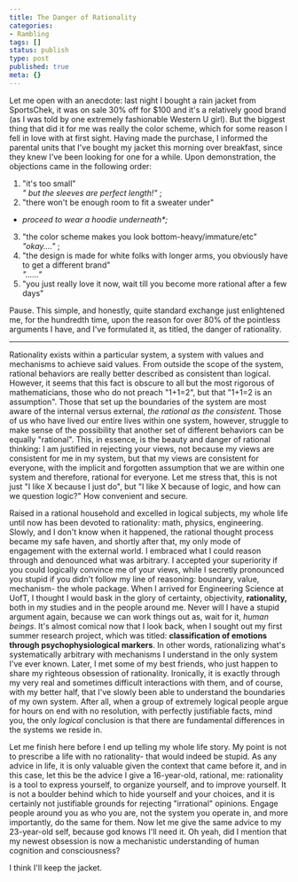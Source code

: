 ```yaml
---
title: The Danger of Rationality
categories:
- Rambling
tags: []
status: publish
type: post
published: true
meta: {}
---
```


Let me open with an anecdote: last night I bought a rain jacket from
SportsChek, it was on sale 30% off for $100 and it's a relatively good brand
(as I was told by one extremely fashionable Western U girl). But the biggest
thing that did it for me was really the color scheme, which for some reason I
fell in love with at first sight. Having made the purchase, I informed the
parental units that I've bought my jacket this morning over breakfast, since
they knew I've been looking for one for a while. Upon demonstration, the
objections came in the following order:

1) "it's too small"  
 _"_ _but the sleeves are perfect length!"_ ;  
2) "there won't be enough room to fit a sweater under"  
* _proceed to wear a hoodie underneath*;_  
3) "the color scheme makes you look bottom-heavy/immature/etc"  
_"okay...."_ ;  
4) "the design is made for white folks with longer arms, you obviously have to
get a different brand"  
_"......"_  
5) "you just really love it now, wait till you become more rational after a
few days"

Pause. This simple, and honestly, quite standard exchange just enlightened me,
for the hundredth time, upon the reason for over 80% of the pointless
arguments I have, and I've formulated it, as titled, the danger of
rationality.

_____

Rationality exists within a particular system, a system with values and
mechanisms to achieve said values. From outside the scope of the system,
rational behaviors are really better described as consistent than logical.
However, it seems that this fact is obscure to all but the most rigorous of
mathematicians, those who do not preach "1+1=2", but that "1+1=2 is an
assumption". Those that set up the boundaries of the system are most aware of
the internal versus external, _the rational as the consistent_. Those of us
who have lived our entire lives within one system, however, struggle to make
sense of the possibility that another set of different behaviors can be
equally "rational". This, in essence, is the beauty and danger of rational
thinking: I am justified in rejecting your views, not because my views are
consistent for me in my system, but that my views are consistent for everyone,
with the implicit and forgotten assumption that we are within one system and
therefore, rational for everyone. Let me stress that, this is not just "I like
X because I just do", but "I like X because of logic, and how can we question
logic?" How convenient and secure.

Raised in a rational household and excelled in logical subjects, my whole life
until now has been devoted to rationality: math, physics, engineering. Slowly,
and I don't know when it happened, the rational thought process became my safe
haven, and shortly after that, my only mode of engagement with the external
world. I embraced what I could reason through and denounced what was
arbitrary. I accepted your superiority if you could logically convince me of
your views, while I secretly pronounced you stupid if you didn't follow my
line of reasoning: boundary, value, mechanism- the whole package. When I
arrived for Engineering Science at UofT, I thought I would bask in the glory
of certainty, objectivity, **rationality,** both in my studies and in the
people around me. Never will I have a stupid argument again, because we can
work things out as, wait for it, _human beings_. It's almost comical now that
I look back, when I sought out my first summer research project, which was
titled: **classification of emotions through psychophysiological markers**. In
other words, rationalizing what's systematically arbitrary with mechanisms I
understand in the only system I've ever known. Later, I met some of my best
friends, who just happen to share my righteous obsession of rationality.
Ironically, it is exactly through my very real and sometimes difficult
interactions with them, and of course, with my better half, that I've slowly
been able to understand the boundaries of my own system. After all, when a
group of extremely logical people argue for hours on end with no resolution,
with perfectly justifiable facts, mind you, the only _logical_ conclusion is
that there are fundamental differences in the systems we reside in.

Let me finish here before I end up telling my whole life story. My point is
not to prescribe a life with no rationality- that would indeed be stupid. As
any advice in life, it is only valuable given the context that came before it,
and in this case, let this be the advice I give a 16-year-old, rational, me:
rationality is a tool to express yourself, to organize yourself, and to
improve yourself. It is not a boulder behind which to hide yourself and your
choices, and it is certainly not justifiable grounds for rejecting
"irrational" opinions. Engage people around you as who you are, not the system
you operate in, and more importantly, do the same for them. Now let me give
the same advice to my 23-year-old self, because god knows I'll need it. Oh
yeah, did I mention that my newest obsession is now a mechanistic
understanding of human cognition and consciousness?

I think I'll keep the jacket.

